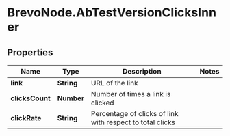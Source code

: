 # BrevoNode.AbTestVersionClicksInner

## Properties
Name | Type | Description | Notes
------------ | ------------- | ------------- | -------------
**link** | **String** | URL of the link | 
**clicksCount** | **Number** | Number of times a link is clicked | 
**clickRate** | **String** | Percentage of clicks of link with respect to total clicks | 


